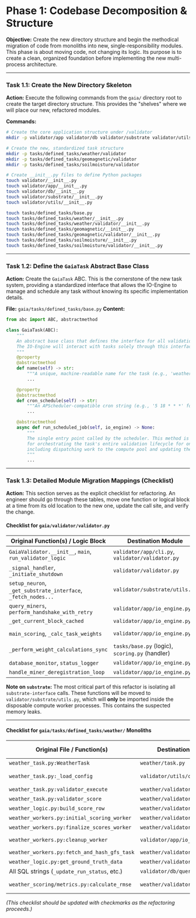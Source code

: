 # Phase 1: Codebase Decomposition & Structure

**Objective:** Create the new directory structure and begin the methodical migration of code from monoliths into new, single-responsibility modules. This phase is about moving code, not changing its logic. Its purpose is to create a clean, organized foundation before implementing the new multi-process architecture.

---

### Task 1.1: Create the New Directory Skeleton

**Action:** Execute the following commands from the `gaia/` directory root to create the target directory structure. This provides the "shelves" where we will place our new, refactored modules.

**Commands:**
```bash
# Create the core application structure under /validator
mkdir -p validator/app validator/db validator/substrate validator/utils

# Create the new, standardized task structure
mkdir -p tasks/defined_tasks/weather/validator
mkdir -p tasks/defined_tasks/geomagnetic/validator
mkdir -p tasks/defined_tasks/soilmoisture/validator

# Create __init__.py files to define Python packages
touch validator/__init__.py
touch validator/app/__init__.py
touch validator/db/__init__.py
touch validator/substrate/__init__.py
touch validator/utils/__init__.py

touch tasks/defined_tasks/base.py
touch tasks/defined_tasks/weather/__init__.py
touch tasks/defined_tasks/weather/validator/__init__.py
touch tasks/defined_tasks/geomagnetic/__init__.py
touch tasks/defined_tasks/geomagnetic/validator/__init__.py
touch tasks/defined_tasks/soilmoisture/__init__.py
touch tasks/defined_tasks/soilmoisture/validator/__init__.py
```

---

### Task 1.2: Define the `GaiaTask` Abstract Base Class

**Action:** Create the `GaiaTask` ABC. This is the cornerstone of the new task system, providing a standardized interface that allows the IO-Engine to manage and schedule any task without knowing its specific implementation details.

**File:** `gaia/tasks/defined_tasks/base.py`
**Content:**
```python
from abc import ABC, abstractmethod

class GaiaTask(ABC):
    """
    An abstract base class that defines the interface for all validation tasks.
    The IO-Engine will interact with tasks solely through this interface.
    """
    @property
    @abstractmethod
    def name(self) -> str:
        """A unique, machine-readable name for the task (e.g., 'weather')."""
        ...

    @property
    @abstractmethod
    def cron_schedule(self) -> str:
        """An APScheduler-compatible cron string (e.g., '5 18 * * *' for every day at 18:05 UTC)."""
        ...

    @abstractmethod
    async def run_scheduled_job(self, io_engine) -> None:
        """
        The single entry point called by the scheduler. This method is responsible
        for orchestrating the task's entire validation lifecycle for one run,
        including dispatching work to the compute pool and updating the database.
        """
        ...
```

---

### Task 1.3: Detailed Module Migration Mappings (Checklist)

**Action:** This section serves as the explicit checklist for refactoring. An engineer should go through these tables, move one function or logical block at a time from its old location to the new one, update the call site, and verify the change.

#### **Checklist for `gaia/validator/validator.py`**

| Original Function(s) / Logic Block | Destination Module | Destination Function/Class | Process | Status |
|---|---|---|---|:---:|
| `GaiaValidator.__init__`, `main`, `run_validator_logic` | `validator/app/cli.py`, `validator/validator.py` | `cli.main()`, `validator.main()` (Supervisor) | Supervisor | ☐ |
| `_signal_handler`, `_initiate_shutdown`| `validator/validator.py` | `Supervisor.signal_handler` | Supervisor | ☐ |
| `setup_neuron`, `_get_substrate_interface`, `_fetch_nodes...` | `validator/substrate/utils.py` | `get_substrate_connection`, `sync_metagraph` | **Compute** | ☐ |
| `query_miners`, `perform_handshake_with_retry` | `validator/app/io_engine.py` | `IOEngine.query_miners` | IO | ☐ |
| `_get_current_block_cached` | `validator/app/io_engine.py` | `IOEngine.get_cached_block` | IO | ☐ |
| `main_scoring`, `_calc_task_weights` | `validator/app/io_engine.py` | `IOEngine.scoring_cycle` (Scheduled Job) | IO | ☐ |
| `_perform_weight_calculations_sync` | `tasks/base.py` (logic), `scoring.py` (handler) | `handle_weight_calculation` | **Compute** | ☐ |
| `database_monitor`, `status_logger` | `validator/app/io_engine.py` | `IOEngine.run_monitoring_jobs` | IO | ☐ |
| `handle_miner_deregistration_loop` | `validator/app/io_engine.py` | `IOEngine.deregistration_job` | IO | ☐ |

**Note on `substrate`:** The most critical part of this refactor is isolating all `substrate-interface` calls. These functions will be moved to `validator/substrate/utils.py`, which will **only** be imported inside the disposable compute worker processes. This contains the suspected memory leaks.

---

#### **Checklist for `gaia/tasks/defined_tasks/weather/` Monoliths**

| Original File / Function(s) | Destination Module | Destination Function/Class | Process | Status |
|---|---|---|---|:---:|
| `weather_task.py:WeatherTask` | `weather/task.py` | `WeatherTask(GaiaTask)` | IO | ☐ |
| `weather_task.py:_load_config` | `validator/utils/config.py` | `Settings` (Pydantic model) | Supervisor | ☑️ |
| `weather_task.py:validator_execute`| `weather/validator/lifecycle.py` | `orchestrate_run` | IO | ☐ |
| `weather_task.py:validator_score` | `weather/validator/lifecycle.py` | `trigger_scoring_jobs` | IO | ☐ |
| `weather_logic.py:build_score_row` | `weather/validator/scoring.py` | `handle_build_score_row` | **Compute** | ☐ |
| `weather_workers.py:initial_scoring_worker` | `weather/validator/scoring.py` | `handle_day1_scoring` | **Compute** | ☐ |
| `weather_workers.py:finalize_scores_worker` | `weather/validator/scoring.py` | `handle_era5_scoring` | **Compute** | ☐ |
| `weather_workers.py:cleanup_worker` | `validator/app/io_engine.py` | `cleanup_job` (scheduled) | IO | ☐ |
| `weather_workers.py:fetch_and_hash_gfs_task` | `weather/validator/hashing.py` | `handle_gfs_hash` | **Compute** | ☐ |
| `weather_logic.py:get_ground_truth_data`| `weather/validator/scoring.py`| `get_ground_truth_data` | **Compute** | ☐ |
| All SQL strings (`_update_run_status`, etc.) | `validator/db/queries.py` | `update_run_status`, etc. | IO | ☐ |
| `weather_scoring/metrics.py:calculate_rmse` | `weather/validator/scoring.py` | `calculate_rmse` (Numba optimized) | **Compute** | ☐ |

*(This checklist should be updated with checkmarks as the refactoring proceeds.)* 
